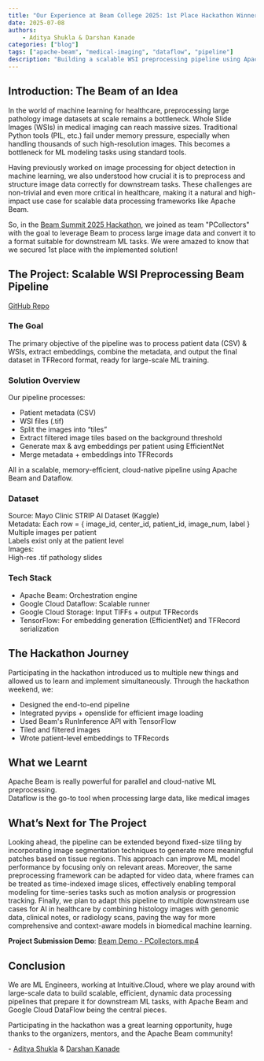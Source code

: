 ```yaml
---
title: "Our Experience at Beam College 2025: 1st Place Hackathon Winners"
date: 2025-07-08
authors:
    - Aditya Shukla & Darshan Kanade
categories: ["blog"]
tags: ["apache-beam", "medical-imaging", "dataflow", "pipeline"]
description: "Building a scalable WSI preprocessing pipeline using Apache Beam and Google Cloud Dataflow."
---
```


## Introduction: The Beam of an Idea  
In the world of machine learning for healthcare, preprocessing large pathology image datasets at scale remains a bottleneck. Whole Slide Images (WSIs) in medical imaging can reach massive sizes. Traditional Python tools (PIL, etc.) fail under memory pressure, especially when handling thousands of such high-resolution images. This becomes a bottleneck for ML modeling tasks using standard tools.

Having previously worked on image processing for object detection in machine learning, we also understood how crucial it is to preprocess and structure image data correctly for downstream tasks. These challenges are non-trivial and even more critical in healthcare, making it a natural and high-impact use case for scalable data processing frameworks like Apache Beam.

So, in the [Beam Summit 2025 Hackathon](https://beamcollege.dev/hackathon/), we joined as team "PCollectors" with the goal to leverage Beam to process large image data and convert it to a format suitable for downstream ML tasks. We were amazed to know that we secured 1st place with the implemented solution!

## The Project: Scalable WSI Preprocessing Beam Pipeline  
[GitHub Repo](https://github.com/adityashukla8/medical_image_processing_beam)

### The Goal  
The primary objective of the pipeline was to process patient data (CSV) & WSIs, extract embeddings, combine the metadata, and output the final dataset in TFRecord format, ready for large-scale ML training.

### Solution Overview  
Our pipeline processes:

- Patient metadata (CSV)  
- WSI files (.tif)  
- Split the images into “tiles”  
- Extract filtered image tiles based on the background threshold  
- Generate max & avg embeddings per patient using EfficientNet  
- Merge metadata + embeddings into TFRecords  

All in a scalable, memory-efficient, cloud-native pipeline using Apache Beam and Dataflow.

### Dataset  
Source: Mayo Clinic STRIP AI Dataset (Kaggle)  
Metadata: Each row = { image_id, center_id, patient_id, image_num, label }  
Multiple images per patient  
Labels exist only at the patient level  
Images:  
High-res .tif pathology slides

### Tech Stack  
- Apache Beam: Orchestration engine  
- Google Cloud Dataflow: Scalable runner  
- Google Cloud Storage: Input TIFFs + output TFRecords  
- TensorFlow: For embedding generation (EfficientNet) and TFRecord serialization

## The Hackathon Journey  
Participating in the hackathon introduced us to multiple new things and allowed us to learn and implement simultaneously. Through the hackathon weekend, we:

- Designed the end-to-end pipeline  
- Integrated pyvips + openslide for efficient image loading  
- Used Beam's RunInference API with TensorFlow  
- Tiled and filtered images  
- Wrote patient-level embeddings to TFRecords

## What we Learnt  
Apache Beam is really powerful for parallel and cloud-native ML preprocessing.  
Dataflow is the go-to tool when processing large data, like medical images

## What’s Next for The Project  
Looking ahead, the pipeline can be extended beyond fixed-size tiling by incorporating image segmentation techniques to generate more meaningful patches based on tissue regions. This approach can improve ML model performance by focusing only on relevant areas. Moreover, the same preprocessing framework can be adapted for video data, where frames can be treated as time-indexed image slices, effectively enabling temporal modeling for time-series tasks such as motion analysis or progression tracking. Finally, we plan to adapt this pipeline to multiple downstream use cases for AI in healthcare by combining histology images with genomic data, clinical notes, or radiology scans, paving the way for more comprehensive and context-aware models in biomedical machine learning.

**Project Submission Demo**: [Beam Demo - PCollectors.mp4](https://drive.google.com/file/d/1Os5SvgqHiqfMkoCWOuaVvEPXsnhqXlLx/view?usp=sharing)

## Conclusion  
We are ML Engineers, working at Intuitive.Cloud, where we play around with large-scale data to build scalable, efficient, dynamic data processing pipelines that prepare it for downstream ML tasks, with Apache Beam and Google Cloud DataFlow being the central pieces.

Participating in the hackathon was a great learning opportunity, huge thanks to the organizers, mentors, and the Apache Beam community!

\- [Aditya Shukla](https://www.linkedin.com/in/adityashukla8/) & [Darshan Kanade](https://in.linkedin.com/in/darshan-kanade-0797851b3)

